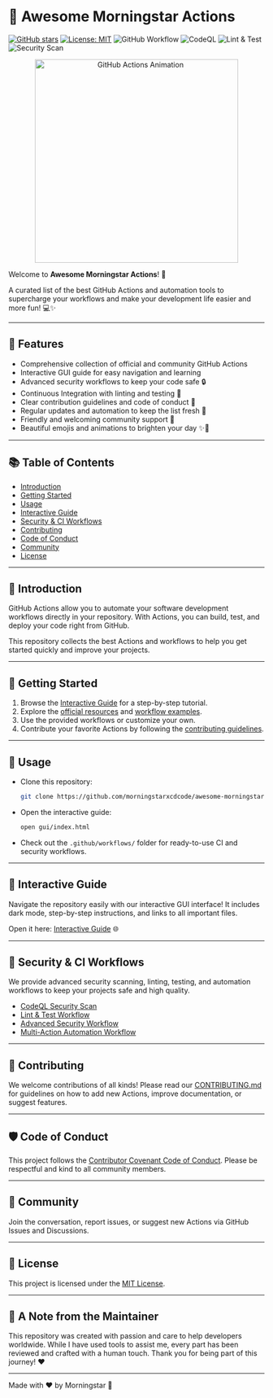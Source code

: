 # 🚀 Awesome Morningstar Actions

[![GitHub stars](https://img.shields.io/github/stars/morningstarxcdcode/awesome-morningstar-actions?style=social)](https://github.com/morningstarxcdcode/awesome-morningstar-actions/stargazers)
[![License: MIT](https://img.shields.io/badge/License-MIT-yellow.svg)](LICENSE)
![GitHub Workflow](https://github.com/morningstarxcdcode/awesome-morningstar-actions/actions/workflows/ci.yml/badge.svg)
![CodeQL](https://github.com/morningstarxcdcode/awesome-morningstar-actions/actions/workflows/codeql-analysis.yml/badge.svg)
![Lint & Test](https://github.com/morningstarxcdcode/awesome-morningstar-actions/actions/workflows/lint-test.yml/badge.svg)
![Security Scan](https://github.com/morningstarxcdcode/awesome-morningstar-actions/actions/workflows/advanced-security.yml/badge.svg)

<p align="center">
  <img src="assets/github-actions-animated.gif" alt="GitHub Actions Animation" width="400"/>
</p>

Welcome to **Awesome Morningstar Actions**! 🎉

A curated list of the best GitHub Actions and automation tools to supercharge your workflows and make your development life easier and more fun! 💻✨

---

## 🌟 Features

- Comprehensive collection of official and community GitHub Actions
- Interactive GUI guide for easy navigation and learning
- Advanced security workflows to keep your code safe 🔒
- Continuous Integration with linting and testing 🧪
- Clear contribution guidelines and code of conduct 🤝
- Regular updates and automation to keep the list fresh 🔄
- Friendly and welcoming community support 💬
- Beautiful emojis and animations to brighten your day ✨🎉

---

## 📚 Table of Contents

- [Introduction](#introduction)
- [Getting Started](#getting-started)
- [Usage](#usage)
- [Interactive Guide](#interactive-guide)
- [Security & CI Workflows](#security--ci-workflows)
- [Contributing](#contributing)
- [Code of Conduct](#code-of-conduct)
- [Community](#community)
- [License](#license)

---

## 📝 Introduction

GitHub Actions allow you to automate your software development workflows directly in your repository. With Actions, you can build, test, and deploy your code right from GitHub.

This repository collects the best Actions and workflows to help you get started quickly and improve your projects.

---

## 🚀 Getting Started

1. Browse the [Interactive Guide](./gui/index.html) for a step-by-step tutorial.
2. Explore the [official resources](./docs/official-resources.md) and [workflow examples](./docs/workflow-examples.md).
3. Use the provided workflows or customize your own.
4. Contribute your favorite Actions by following the [contributing guidelines](CONTRIBUTING.md).

---

## 🎯 Usage

- Clone this repository:
  ```bash
  git clone https://github.com/morningstarxcdcode/awesome-morningstar-actions.git
  ```
- Open the interactive guide:
  ```bash
  open gui/index.html
  ```
- Check out the `.github/workflows/` folder for ready-to-use CI and security workflows.

---

## 🧭 Interactive Guide

Navigate the repository easily with our interactive GUI interface! It includes dark mode, step-by-step instructions, and links to all important files.

Open it here: [Interactive Guide](./gui/index.html) 🌐

---

## 🔐 Security & CI Workflows

We provide advanced security scanning, linting, testing, and automation workflows to keep your projects safe and high quality.

- [CodeQL Security Scan](.github/workflows/codeql-analysis.yml)
- [Lint & Test Workflow](.github/workflows/lint-test.yml)
- [Advanced Security Workflow](.github/workflows/advanced-security.yml)
- [Multi-Action Automation Workflow](.github/workflows/multi-action-workflow.yml)

---

## 🤝 Contributing

We welcome contributions of all kinds! Please read our [CONTRIBUTING.md](CONTRIBUTING.md) for guidelines on how to add new Actions, improve documentation, or suggest features.

---

## 🛡️ Code of Conduct

This project follows the [Contributor Covenant Code of Conduct](CODE_OF_CONDUCT.md). Please be respectful and kind to all community members.

---

## 💬 Community

Join the conversation, report issues, or suggest new Actions via GitHub Issues and Discussions.

---

## 📄 License

This project is licensed under the [MIT License](LICENSE).

---

## 🙏 A Note from the Maintainer

This repository was created with passion and care to help developers worldwide. While I have used tools to assist me, every part has been reviewed and crafted with a human touch. Thank you for being part of this journey! ❤️

---

Made with ❤️ by Morningstar 🌟
